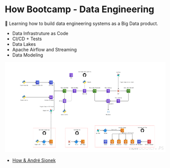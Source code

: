 
# How Bootcamp - Data Engineering 

:rocket: Learning how to build data engineering systems as a Big Data product. 

- Data Infrastruture as Code
- CI/CD + Tests
- Data Lakes
- Apache Airflow and Streaming
- Data Modeling

<img src="https://github.com/cathfoliveira/data_engineering_solutions/blob/main/Final%20Architecture.png">

- [How & André Sionek](https://learn.howedu.com.br/curso/engenharia-de-dados)
